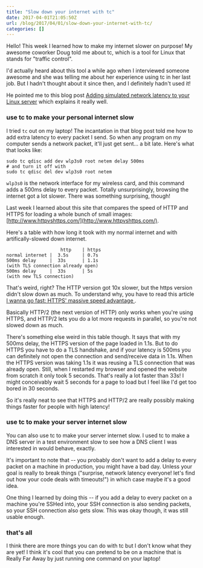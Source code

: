 ```yaml
---
title: "Slow down your internet with tc"
date: 2017-04-01T21:05:50Z
url: /blog/2017/04/01/slow-down-your-internet-with-tc/
categories: []
---
```


Hello! This week I learned how to make my internet slower on purpose! My
awesome coworker Doug told me about tc, which is a tool for Linux that
stands for "traffic control".

I'd actually heard about this tool a while ago when I interviewed
someone awesome and she was telling me about her experience using tc in
her last job. But I hadn't thought about it since then, and I definitely
hadn't used it!

He pointed me to this blog post [Adding simulated network latency to your Linux server](http://bencane.com/2012/07/16/tc-adding-simulated-network-latency-to-your-linux-server/)
which explains it really well.

### use tc to make your personal internet slow

I tried `tc` out on my laptop! The incantation in that blog post told
me how to add extra latency to every packet I send. So when any program
on my computer sends a network packet, it'll just get sent...  a bit
late. Here's what that looks like:

```
sudo tc qdisc add dev wlp3s0 root netem delay 500ms
# and turn it off with
sudo tc qdisc del dev wlp3s0 root netem
```

`wlp3s0` is the network interface for my wireless card, and this command
adds a 500ms delay to every packet. Totally unsurprisingly, browsing the
internet got a lot slower. There was something surprising, though!

Last week I learned about this site that compares the speed of HTTP and
HTTPS for loading a whole bunch of small images:
[http://www.httpvshttps.com/](http://www.httpvshttps.com/).

Here's a table with how long it took with my normal internet and with
artifically-slowed down internet.

```
                    http    | https
normal internet |  3.5s     | 0.7s
500ms delay     |  33s      | 1.1s
(with TLS connection already open)
500ms delay     |  33s      | 5s
(with new TLS connection)
```

That's weird, right? The HTTP version got 10x slower, but the https
version didn't slow down as much. To understand why, you have to
read this article [I wanna go fast: HTTPS' massive speed advantage ](https://www.troyhunt.com/i-wanna-go-fast-https-massive-speed-advantage/).

Basically HTTP/2 (the next version of HTTP) only
works when you're using HTTPS, and HTTP/2 lets you do a lot more
requests in parallel, so you're not slowed down as much.

There's something else weird in this table though. It says that with my
500ms delay, the HTTPS version of the page loaded in 1.1s. But to do HTTPS you have to do a
TLS handshake, and if your latency is 500ms you can definitely not 
open the connection and send/receive data in 1.1s. When the HTTPS version was taking 1.1s it
was reusing a TLS connection that was already open. Still, when I
restarted my browser and opened the website from scratch it only took 5
seconds. That's really a lot faster than 33s! I might conceivably wait 5
seconds for a page to load but I feel like I'd get too bored in 30 seconds.

So it's really neat to see that HTTPS and HTTP/2 are really possibly
making things faster for people with high latency!


### use tc to make your server internet slow

You can also use tc to make your server internet slow. I used tc to make
a DNS server in a test environment slow to see how a DNS client I was
interested in would behave, exactly.

It's important to note that -- you probably don't want to add a
delay to every packet on a machine in production, you might have a bad
day. Unless your goal is really to break things  ("surprise, network
latency everyone! let's find out how your code deals with timeouts!") in
which case maybe it's a good idea.

One thing I learned by doing this -- if you add a delay to every
packet on a machine you're SSHed into, your SSH connection is also
sending packets, so your SSH connection also gets slow. This was okay
though, it was still usable enough.

### that's all

I think there are more things you can do with tc but I don't know what
they are yet! I think it's cool that you can pretend to be on a machine
that is Really Far Away by just running one command on your laptop!
